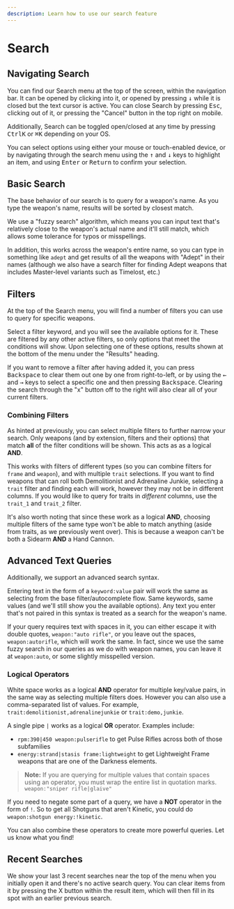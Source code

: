 ```yaml
---
description: Learn how to use our search feature
---
```


# Search

## Navigating Search

You can find our Search menu at the top of the screen, within the navigation bar. It can be opened by clicking into it, or opened by pressing <kbd>↓</kbd> while it is closed but the text cursor is active. You can close Search by pressing <kbd>Esc</kbd>, clicking out of it, or pressing the "Cancel" button in the top right on mobile.


Additionally, Search can be toggled open/closed at any time by pressing <kbd>Ctrl</kbd><kbd>K</kbd> or <kbd>⌘</kbd><kbd>K</kbd> depending on your OS.

You can select options using either your mouse or touch-enabled device, or by navigating through the search menu using the <kbd>↑</kbd> and <kbd>↓</kbd> keys to highlight an item, and using <kbd>Enter</kbd> or <kbd>Return</kbd> to confirm your selection.

## Basic Search

The base behavior of our search is to query for a weapon's name. As you type the weapon's name, results will be sorted by closest match.

We use a "fuzzy search" algorithm, which means you can input text that's relatively close to the weapon's actual name and it'll still match, which allows some tolerance for typos or misspellings.

In addition, this works across the weapon's entire name, so you can type in something like `adept` and get results of all the weapons with "Adept" in their names (although we also have a search filter for finding Adept weapons that includes Master-level variants such as Timelost, etc.)


## Filters

At the top of the Search menu, you will find a number of filters you can use to query for specific weapons.

Select a filter keyword, and you will see the available options for it. These are filtered by any other active filters, so only options that meet the conditions will show. Upon selecting one of these options, results shown at the bottom of the menu under the "Results" heading.

If you want to remove a filter after having added it, you can press <kbd>Backspace</kbd> to clear them out one by one from right-to-left, or by using the <kbd>←</kbd> and <kbd>→</kbd> keys to select a specific one and then pressing <kbd>Backspace</kbd>. Clearing the search through the "x" button off to the right will also clear all of your current filters.

### Combining Filters

As hinted at previously, you can select multiple filters to further narrow your search. Only weapons (and by extension, filters and their options) that match **all** of the filter conditions will be shown. This acts as as a logical **AND**.

This works with filters of different types (so you can combine filters for `frame` and `weapon`), and with multiple `trait` selections. If you want to find weapons that can roll both Demolitionist and Adrenaline Junkie, selecting a `trait` filter and finding each will work, however they may not be in different columns. If you would like to query for traits in *different* columns, use the `trait_1` and `trait_2` filter.

It's also worth noting that since these work as a logical **AND**, choosing multiple filters of the same type won't be able to match anything (aside from traits, as we previously went over). This is because a weapon can't be both a Sidearm **AND** a Hand Cannon.

## Advanced Text Queries

Additionally, we support an advanced search syntax.

Entering text in the form of a `keyword:value` pair will work the same as selecting from the base filter/autocomplete flow. Same keywords, same values (and we'll still show you the available options). Any text you enter that's not paired in this syntax is treated as a search for the weapon's name.

If your query requires text with spaces in it, you can either escape it with double quotes, `weapon:"auto rifle"`, or you leave out the spaces, `weapon:autorifle`, which will work the same. In fact, since we use the same fuzzy search in our queries as we do with weapon names, you can leave it at `weapon:auto`, or some slightly misspelled version.

### Logical Operators

White space works as a logical **AND** operator for multiple key/value pairs, in the same way as selecting multiple filters does. However you can also use a comma-separated list of values. For example, `trait:demolitionist,adrenalinejunkie` or `trait:demo,junkie`.

A single pipe `|` works as a logical **OR** operator. Examples include: 
- `rpm:390|450 weapon:pulserifle` to get Pulse Rifles across both of those subfamilies
- `energy:strand|stasis frame:lightweight` to get Lightweight Frame weapons that are one of the Darkness elements.

> **Note:** If you are querying for multiple values that contain spaces using an operator, you must wrap the entire list in quotation marks. `weapon:"sniper rifle|glaive"`

If you need to negate some part of a query, we have a **NOT** operator in the form of `!`. So to get all Shotguns that aren't Kinetic, you could do `weapon:shotgun energy:!kinetic`.

You can also combine these operators to create more powerful queries. Let us know what you find!

## Recent Searches

We show your last 3 recent searches near the top of the menu when you initially open it and there's no active search query. You can clear items from it by pressing the X button within the result item, which will then fill in its spot with an earlier previous search.
